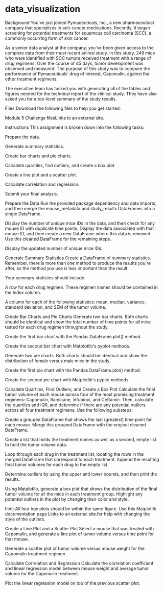 # data_visualization
Background
You've just joined Pymaceuticals, Inc., a new pharmaceutical company that specializes in anti-cancer medications. Recently, it began screening for potential treatments for squamous cell carcinoma (SCC), a commonly occurring form of skin cancer.

As a senior data analyst at the company, you've been given access to the complete data from their most recent animal study. In this study, 249 mice who were identified with SCC tumors received treatment with a range of drug regimens. Over the course of 45 days, tumor development was observed and measured. The purpose of this study was to compare the performance of Pymaceuticals’ drug of interest, Capomulin, against the other treatment regimens.

The executive team has tasked you with generating all of the tables and figures needed for the technical report of the clinical study. They have also asked you for a top-level summary of the study results.

Files
Download the following files to help you get started:

Module 5 Challenge filesLinks to an external site.

Instructions
This assignment is broken down into the following tasks:

Prepare the data.

Generate summary statistics.

Create bar charts and pie charts.

Calculate quartiles, find outliers, and create a box plot.

Create a line plot and a scatter plot.

Calculate correlation and regression.

Submit your final analysis.

Prepare the Data
Run the provided package dependency and data imports, and then merge the mouse_metadata and study_results DataFrames into a single DataFrame.

Display the number of unique mice IDs in the data, and then check for any mouse ID with duplicate time points. Display the data associated with that mouse ID, and then create a new DataFrame where this data is removed. Use this cleaned DataFrame for the remaining steps.

Display the updated number of unique mice IDs.

Generate Summary Statistics
Create a DataFrame of summary statistics. Remember, there is more than one method to produce the results you're after, so the method you use is less important than the result.

Your summary statistics should include:

A row for each drug regimen. These regimen names should be contained in the index column.

A column for each of the following statistics: mean, median, variance, standard deviation, and SEM of the tumor volume.

Create Bar Charts and Pie Charts
Generate two bar charts. Both charts should be identical and show the total number of time points for all mice tested for each drug regimen throughout the study.

Create the first bar chart with the Pandas DataFrame.plot() method.

Create the second bar chart with Matplotlib's pyplot methods.

Generate two pie charts. Both charts should be identical and show the distribution of female versus male mice in the study.

Create the first pie chart with the Pandas DataFrame.plot() method.

Create the second pie chart with Matplotlib's pyplot methods.

Calculate Quartiles, Find Outliers, and Create a Box Plot
Calculate the final tumor volume of each mouse across four of the most promising treatment regimens: Capomulin, Ramicane, Infubinol, and Ceftamin. Then, calculate the quartiles and IQR, and determine if there are any potential outliers across all four treatment regimens. Use the following substeps:

Create a grouped DataFrame that shows the last (greatest) time point for each mouse. Merge this grouped DataFrame with the original cleaned DataFrame.

Create a list that holds the treatment names as well as a second, empty list to hold the tumor volume data.

Loop through each drug in the treatment list, locating the rows in the merged DataFrame that correspond to each treatment. Append the resulting final tumor volumes for each drug to the empty list.

Determine outliers by using the upper and lower bounds, and then print the results.

Using Matplotlib, generate a box plot that shows the distribution of the final tumor volume for all the mice in each treatment group. Highlight any potential outliers in the plot by changing their color and style.

hint: All four box plots should be within the same figure. Use this Matplotlib documentation page Links to an external site.for help with changing the style of the outliers.

Create a Line Plot and a Scatter Plot
Select a mouse that was treated with Capomulin, and generate a line plot of tumor volume versus time point for that mouse.

Generate a scatter plot of tumor volume versus mouse weight for the Capomulin treatment regimen.

Calculate Correlation and Regression
Calculate the correlation coefficient and linear regression model between mouse weight and average tumor volume for the Capomulin treatment.

Plot the linear regression model on top of the previous scatter plot.
